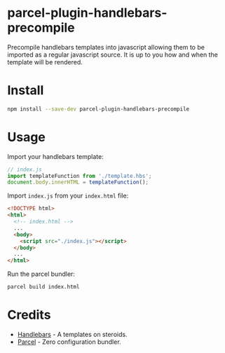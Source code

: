 # parcel-plugin-handlebars-precompile
Precompile handlebars templates into javascript allowing them to be imported as a regular javascript source.
It is up to you how and when the template will be rendered.

# Install

```bash
npm install --save-dev parcel-plugin-handlebars-precompile
```

# Usage
  
Import your handlebars template:  

```javascript
// index.js
import templateFunction from './template.hbs';
document.body.innerHTML = templateFunction();
```

Import `index.js` from your `index.html` file:

```html
<!DOCTYPE html>
<html>
  <!-- index.html -->
  ...
  <body>
    <script src="./index.js"></script>
  </body>
  ...
</html>
```

Run the parcel bundler:  

```bash
parcel build index.html
```

# Credits
 - [Handlebars](https://handlebarsjs.com/) - A templates on steroids.
 - [Parcel](https://parceljs.org/) - Zero configuration bundler.
